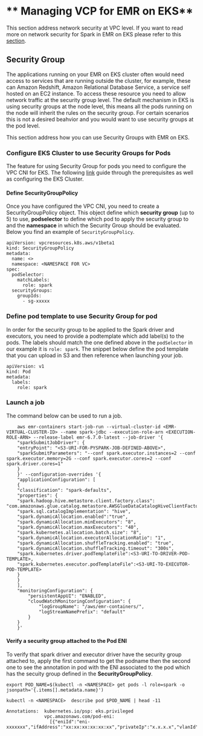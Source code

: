 # ** Managing VCP for EMR on EKS**

This section address network security at VPC level. If you want to read more on network security for Spark in EMR on EKS please refer to this [section](https://aws.github.io/aws-emr-containers-best-practices/security/docs/spark/encryption/#amazon-emr-on-eks).

## **Security Group**

The applications running on your EMR on EKS cluster often would need access to services that are running outside the cluster, 
for example, these can Amazon Redshift, Amazon Relational Database Service, a service self hosted on an EC2 instance. To access these resource you need to allow network traffic at the security group level. The default mechanism in EKS is using security groups at the node level, 
this means all the pods running on the node will inherit the rules on the security group. 
For certain scenarios this is not a desired beahvior and you would want to use security groups at the pod level.

This section address how you can use Security Groups with EMR on EKS.

### Configure EKS Cluster to use Security Groups for Pods

The feature for using Security Group for pods you need to configure the VPC CNI for EKS. The following [link](https://docs.aws.amazon.com/eks/latest/userguide/security-groups-for-pods.html) guide through the prerequisites as well as configuring the EKS Cluster.

#### Define SecurityGroupPolicy

Once you have configured the VPC CNI, you need to create a SecurityGroupPolicy object. 
This object define which **security group** (up to 5) to use, **podselector** to define which pod to apply the security group to and 
the **namespace** in which the Security Group should be evaluated. Below you find an example of `SecurityGroupPolicy`.

```
apiVersion: vpcresources.k8s.aws/v1beta1
kind: SecurityGroupPolicy
metadata:
  name: <>
  namespace: <NAMESPACE FOR VC>
spec:
  podSelector: 
    matchLabels:
      role: spark
  securityGroups:
    groupIds:
      - sg-xxxxx
```

### Define pod template to use Security Group for pod

In order for the security group to be applied to the Spark driver and executors, you need to provide a podtemplate which add label(s) to the pods.
The labels should match the one defined above in the `podSelector` in our example it is `role: spark`. 
The snippet below define the pod template that you can upload in S3 and then reference when launching your job.

```
apiVersion: v1
kind: Pod
metadata:
  labels:
    role: spark
```

### Launch a job

The command below can be used to run a job.

```
    aws emr-containers start-job-run --virtual-cluster-id <EMR-VIRTUAL-CLUSTER-ID> --name spark-jdbc --execution-role-arn <EXECUTION-ROLE-ARN> --release-label emr-6.7.0-latest --job-driver '{
    "sparkSubmitJobDriver": {
    "entryPoint": "<S3-URI-FOR-PYSPARK-JOB-DEFINED-ABOVE>",
    "sparkSubmitParameters": "--conf spark.executor.instances=2 --conf spark.executor.memory=2G --conf spark.executor.cores=2 --conf spark.driver.cores=1"
    }
    }' --configuration-overrides '{
    "applicationConfiguration": [
    {
    "classification": "spark-defaults", 
    "properties": {
    "spark.hadoop.hive.metastore.client.factory.class": "com.amazonaws.glue.catalog.metastore.AWSGlueDataCatalogHiveClientFactory",
    "spark.sql.catalogImplementation": "hive",
    "spark.dynamicAllocation.enabled":"true",
    "spark.dynamicAllocation.minExecutors": "8",
    "spark.dynamicAllocation.maxExecutors": "40",
    "spark.kubernetes.allocation.batch.size": "8",
    "spark.dynamicAllocation.executorAllocationRatio": "1",
    "spark.dynamicAllocation.shuffleTracking.enabled": "true",
    "spark.dynamicAllocation.shuffleTracking.timeout": "300s",
    "spark.kubernetes.driver.podTemplateFile":<S3-URI-TO-DRIVER-POD-TEMPLATE>,
    "spark.kubernetes.executor.podTemplateFile":<S3-URI-TO-EXECUTOR-POD-TEMPLATE>
    }
    }
    ],
    "monitoringConfiguration": {
        "persistentAppUI": "ENABLED",
        "cloudWatchMonitoringConfiguration": {
            "logGroupName": "/aws/emr-containers/",
            "logStreamNamePrefix": "default"
        }
    }
    }'
```

#### Verify a security group attached to the Pod ENI

To verify that spark driver and executor driver have the security group attached to, apply the first command to get the podname then the second one to see the annotation in pod with the ENI associated to the pod which has the secuity group defined in the **SecurityGroupPolicy**.

```
export POD_NAME=$(kubectl -n <NAMESPACE> get pods -l role=spark -o jsonpath='{.items[].metadata.name}')

kubectl -n <NAMESPACE>  describe pod $POD_NAME | head -11
```

```
Annotations:  kubernetes.io/psp: eks.privileged
              vpc.amazonaws.com/pod-eni:
                [{"eniId":"eni-xxxxxxx","ifAddress":"xx:xx:xx:xx:xx:xx","privateIp":"x.x.x.x","vlanId":1,"subnetCidr":"x.x.x.x/x"}]
```